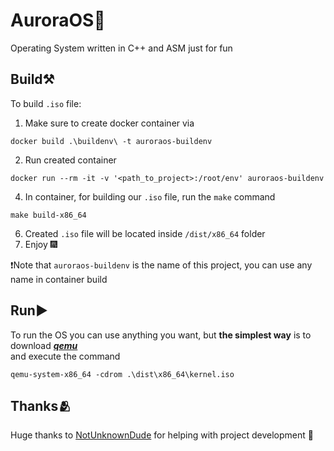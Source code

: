 # AuroraOS🌌
Operating System written in C++ and ASM just for fun

## Build⚒️
To build `.iso` file:   

1. Make sure to create docker container via
```
docker build .\buildenv\ -t auroraos-buildenv
```
2. Run created container
```
docker run --rm -it -v '<path_to_project>:/root/env' auroraos-buildenv
```
4. In container, for building our `.iso` file, run the `make` command
```
make build-x86_64
```
6. Created `.iso` file will be located inside `/dist/x86_64` folder
7. Enjoy 🎆

❗Note that `auroraos-buildenv` is the name of this project, you can use any name in container build

## Run▶️
To run the OS you can use anything you want, but **the simplest way** is to download ***[qemu](https://www.qemu.org)***   
and execute the command   
```
qemu-system-x86_64 -cdrom .\dist\x86_64\kernel.iso
```

## Thanks🫂
Huge thanks to [NotUnknownDude](https://github.com/NotUnknownDude) for helping with project development 🦦
